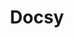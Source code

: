 ---
codehost: https://github.com/https://github.com/google/docsy
logohandle: docsydev
sort: docsy
title: Docsy
twitter: https://x.com/docsydocs
website: https://www.docsy.dev/
---